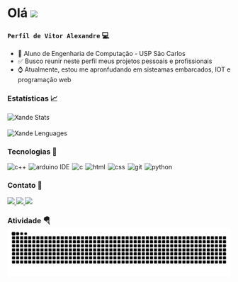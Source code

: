 # Olá ![](https://user-images.githubusercontent.com/18350557/176309783-0785949b-9127-417c-8b55-ab5a4333674e.gif)

### **`Perfil de Vitor Alexandre`** 💻

- 🏫 Aluno de Engenharia de Computação - USP São Carlos
- ✅ Busco reunir neste perfil meus projetos pessoais e profissionais
- ⌚️ Atualmente, estou me apronfudando em sisteamas embarcados, IOT e programação web



### **Estatísticas** 📈
<div align="left">
    <img 
        align="center"
        style="padding-right: 10px;"
        width="400px"
        alt="Xande Stats"
        title="Xande Stats" 
        src="https://github-readme-stats.vercel.app/api?username=XandGVaz&show_icons=true&theme=merko&include_all_commits=true&locale=pt-br" 
    />
    <br>
    <br>
    <img 
        align="center"
        width="400px"
        alt="Xande Lenguages"
        title="Xande Lenguages" 
        src="https://github-readme-stats.vercel.app/api/top-langs/?username=XandGVaz&hide_progress=true&theme=merko&locale=pt-br"
    />
</div>


### **Tecnologias** 🤖
<div align="left">
    <img
        style="padding-right: 2px;"  
        height="30"     
        width="30" 
        alt="c++"
        title="c++" 
        src="https://cdn.jsdelivr.net/gh/devicons/devicon@latest/icons/cplusplus/cplusplus-original.svg" 
    />
    <img
        style="padding-right: 2px;" 
        height="30"     
        width="30" 
        alt="arduino IDE"
        title="arduino IDE" 
        src="https://cdn.jsdelivr.net/gh/devicons/devicon@latest/icons/arduino/arduino-original.svg"    
    />
    <img 
        style="padding-right: 2px;" 
        height="30"     
        width="30" 
        alt="c"
        title="c" 
        src="https://cdn.jsdelivr.net/gh/devicons/devicon@latest/icons/c/c-line.svg" 
    />
    <img  
        style="padding-right: 2px;" 
        height="30"     
        width="30" 
        alt="html"
        title="html" 
        src="https://cdn.jsdelivr.net/gh/devicons/devicon@latest/icons/html5/html5-original.svg"  
    />
    <img 
        style="padding-right: 2px;"  
        height="30"     
        width="30" 
        alt="css"
        title="css" 
        src="https://cdn.jsdelivr.net/gh/devicons/devicon@latest/icons/css3/css3-original.svg" 
    />
    <img  
        style="padding-right: 2px;" 
        height="30"     
        width="30" 
        alt="git"
        title="git" 
        src="https://cdn.jsdelivr.net/gh/devicons/devicon@latest/icons/git/git-original.svg" 
    />
    <img 
        style="padding-right: 10px;" 
        height="30"     
        width="30" 
        alt="python"
        title="python" 
        src="https://cdn.jsdelivr.net/gh/devicons/devicon@latest/icons/python/python-original.svg" 
    />
</div>

### **Contato** 📩

<p align="left">
<a href = "mailto:vitorgarciavaz@gmail.com">
    <img 
        src="https://img.shields.io/badge/-Gmail-%23333?style=for-the-badge&logo=gmail&logoColor=white" 
        target="_blank"
    >
</a>
<a href="https://www.linkedin.com/in/vitor-alexandre-garcia-vaz-6757962aa/" target="_blank">
    <img 
        src="https://img.shields.io/badge/-LinkedIn-%230077B5?style=for-the-badge&logo=linkedin&logoColor=white" 
        target="_blank"
    >
</a> 
<a href="https://www.instagram.com/vitor_gvaz/" target="_blank">
    <img   
        src="https://img.shields.io/badge/Instagram-E4405F?style=for-the-badge&logo=instagram&logoColor=white" 
        target="_blank"
    >
</a>
</p>

### **Atividade** 🪂 ![snake gif](https://github.com/XandGVaz/XandGVaz/blob/output/github-contribution-grid-snake-dark.svg)
